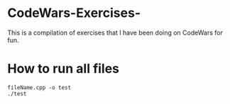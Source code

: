 # CodeWars-Exercises-
This is a compilation of exercises that I have been doing on CodeWars for fun. 

# How to run all files
```
fileName.cpp -o test
./test
```
